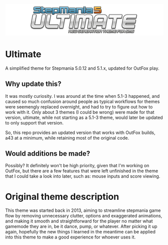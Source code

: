 ![](./Graphics/logo/base.png)

# Ultimate
A simplified theme for Stepmania 5.0.12 and 5.1.x, updated for OutFox play.

## Why update this?

It was mostly curiosity. I was around at the time when 5.1-3 happened, and caused so much confusion around people as typical workflows for themes were seemengly replaced overnight, and had to try to figure out how to work with it. Only about 3 themes (I could be wrong) were made for that version, ultimate, while not starting as a 5.1-3 theme, would later be updated to only support that version.

So, this repo provides an updated version that works with OutFox builds, a43 at a minimum, while retaining most of the original code.

## Would additions be made?

Possibly? It definitely won't be high priority, given that I'm working on OutFox, but there are a few features that were left unfinished in the theme that I could take a look into later, such as: mouse inputs and score viewing.

# Original theme description

This theme was started back in 2013, aiming to streamline stepmania game flow by removing unnecessary clutter, options and exaggerated animations, and making it smooth and straightforward for the player no matter what gamemode they are in, be it dance, pump, or whatever. After picking it up again, hopefully the new things I learned in the meantime can be applied into this theme to make a good experience for whoever uses it. 
